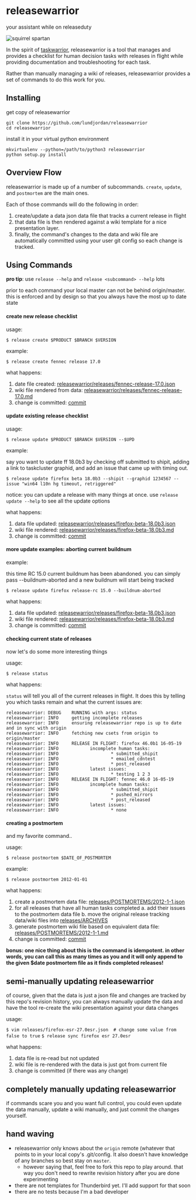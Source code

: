 # releasewarrior

your assistant while on releaseduty

![squirrel spartan](https://pbs.twimg.com/profile_images/571907614906310658/HDB_I-Nr.jpeg)

In the spirit of [taskwarrior](https://taskwarrior.org/), releasewarrior is a tool that manages and provides a checklist for human decision tasks with releases in flight while providing documentation and troubleshooting for each task.

Rather than manually managing a wiki of releases, releasewarrior provides a set of commands to do this work for you.

## Installing

get copy of releasewarrior
```
git clone https://github.com/lundjordan/releasewarrior
cd releasewarrior
```
install it in your virtual python environment
```
mkvirtualenv --python=/path/to/python3 releasewarrior
python setup.py install
```

## Overview Flow

releasewarrior is made up of a number of subcommands. `create`, `update`, and `postmortem` are the main ones.

Each of those commands will do the following in order:

1. create/update a data json data file that tracks a current release in flight
2. that data file is then rendered against a wiki template for a nice presentation layer.
3. finally, the command's changes to the data and wiki file are automatically committed using your user git config so each change is tracked.


## Using Commands

**pro tip**: use `release --help` and `release <subcommand> --help` lots

prior to each command your local master can not be behind origin/master. this is enforced and by design so that you always have the most up to date state

#### create new release checklist

usage:

`$ release create $PRODUCT $BRANCH $VERSION`

example:

`$ release create fennec release 17.0`

what happens:

1. date file created:  [releasewarrior/releases/fennec-release-17.0.json](https://github.com/mozilla/releasewarrior/blob/c640cef85bfc7e81d8b1c03ac0a7e0e2d39b81d1/releases/fennec-release-17.0.json)
2. wiki file rendered from data:  [releasewarrior/releases/fennec-release-17.0.md](https://github.com/mozilla/releasewarrior/blob/c640cef85bfc7e81d8b1c03ac0a7e0e2d39b81d1/releases/fennec-release-17.0.md)
3. change is committed: [commit](https://github.com/mozilla/releasewarrior/commit/c640cef85bfc7e81d8b1c03ac0a7e0e2d39b81d1)

#### update existing release checklist

usage:

`$ release update $PRODUCT $BRANCH $VERSION --$UPD`

example: 

say you want to update ff 18.0b3 by checking off submitted to shipit, adding a link to taskcluster graphid, and add an issue that came up with timing out.

`$ release update firefox beta 18.0b3 --shipit --graphid 1234567 --issue "win64 l10n hg timeout, retriggered"`

notice: you can update a release with many things at once. use `release update --help` to see all the update options

what happens:

1. data file updated:  [releasewarrior/releases/firefox-beta-18.0b3.json](https://github.com/mozilla/releasewarrior/blob/2c8f52f780349c5c2993533dcc6eac3cef7176e8/releases/firefox-beta-18.0b3.json)
2. wiki file rendered:  [releasewarrior/releases/firefox-beta-18.0b3.md](https://github.com/mozilla/releasewarrior/blob/2c8f52f780349c5c2993533dcc6eac3cef7176e8/releases/firefox-beta-18.0b3.md)
3. change is committed: [commit](https://github.com/mozilla/releasewarrior/commit/2c8f52f780349c5c2993533dcc6eac3cef7176e8)

#### more update examples: aborting current buildnum

example:

this time RC 15.0 current buildnum has been abandoned. you can simply pass --buildnum-aborted and a new buildnum will start being tracked

`$ release update firefox release-rc 15.0 --buildnum-aborted`

what happens:

1. data file updated:  [releasewarrior/releases/firefox-beta-18.0b3.json](https://github.com/mozilla/releasewarrior/blob/2c8f52f780349c5c2993533dcc6eac3cef7176e8/releases/firefox-beta-18.0b3.json)
2. wiki file rendered:  [releasewarrior/releases/firefox-beta-18.0b3.md](https://github.com/mozilla/releasewarrior/blob/2c8f52f780349c5c2993533dcc6eac3cef7176e8/releases/firefox-beta-18.0b3.md)
3. change is committed: [commit](https://github.com/mozilla/releasewarrior/commit/2c8f52f780349c5c2993533dcc6eac3cef7176e8)


#### checking current state of releases

now let's do some more interesting things

usage:

`$ release status`

what happens:

`status` will tell you all of the current releases in flight. It does this by telling you which tasks remain and what the current issues are:

```
releasewarrior: DEBUG    RUNNING with args: status
releasewarrior: INFO     getting incomplete releases
releasewarrior: INFO     ensuring releasewarrior repo is up to date and in sync with origin
releasewarrior: INFO     fetching new csets from origin to origin/master
releasewarrior: INFO     RELEASE IN FLIGHT: firefox 46.0b1 16-05-19
releasewarrior: INFO            incomplete human tasks:
releasewarrior: INFO                    * submitted_shipit
releasewarrior: INFO                    * emailed_cdntest
releasewarrior: INFO                    * post_released
releasewarrior: INFO            latest issues:
releasewarrior: INFO                    * testing 1 2 3
releasewarrior: INFO     RELEASE IN FLIGHT: fennec 46.0 16-05-19
releasewarrior: INFO            incomplete human tasks:
releasewarrior: INFO                    * submitted_shipit
releasewarrior: INFO                    * pushed_mirrors
releasewarrior: INFO                    * post_released
releasewarrior: INFO            latest issues:
releasewarrior: INFO                    * none
```

#### creating a postmortem

and my favorite command..

usage:

`$ release postmortem $DATE_OF_POSTMORTEM`

example:

`$ release postmortem 2012-01-01`

what happens:

1. create a postmortem data file: [releases/POSTMORTEMS/2012-1-1.json](https://github.com/mozilla/releasewarrior/blob/d9517ce494cae610d17dc08c2d213eb12e088cb4/releases/POSTMORTEMS/2012-1-1.json)
2. for all releases that have all human tasks completed
  a. add their issues to the postmortem data file
  b. move the original release tracking data/wiki files into [releases/ARCHIVES](https://github.com/mozilla/releasewarrior/tree/examples/releases/ARCHIVE)
3. generate postmortem wiki file based on equivalent data file: [releases/POSTMORTEMS/2012-1-1.md](https://github.com/mozilla/releasewarrior/blob/d9517ce494cae610d17dc08c2d213eb12e088cb4/releases/POSTMORTEMS/2012-1-1.md)
4. change is committed: [commit](https://github.com/mozilla/releasewarrior/commit/d9517ce494cae610d17dc08c2d213eb12e088cb4)

**bonus: one nice thing about this is the command is idempotent. in other words, you can call this as many times as you and it will only append to the given $date postmortem file as it finds completed releases!**

## semi-manually updating releasewarrior

of course, given that the data is just a json file and changes are tracked by this repo's revision history, you can always manually update the data and have the tool re-create the wiki presentation against your data changes

usage:

`$ vim releases/firefox-esr-27.0esr.json  # change some value from false to true`
`$ release sync firefox esr 27.0esr`

what happens:

1. data file is re-read but not updated
2. wiki file is re-rendered with the data is just got from current file
3. change is committed (if there was any change)

## completely manually updating releasewarrior

if commands scare you and you want full control, you could even update the data manually, update a wiki manually, and just commit the changes yourself.

## hand waving

* releasewarrior only knows about the `origin` remote (whatever that points to in your local copy's .git/config. It also doesn't have knowledge of any branches so best stay on `master`.
  * however saying that, feel free to fork this repo to play around. that way you don't need to rewrite revision history after you are done experimenting
* there are not templates for Thunderbird yet. I'll add support for that soon
* there are no tests because I'm a bad developer
